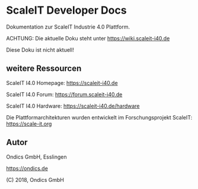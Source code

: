 # ScaleIT Developer Docs

Dokumentation zur ScaleIT Industrie 4.0 Plattform.

ACHTUNG: Die aktuelle Doku steht unter https://wiki.scaleit-i40.de

Diese Doku ist nicht aktuell!



## weitere Ressourcen

ScaleIT I4.0 Homepage: https://scaleit-i40.de

ScaleIT I4.0 Forum: https://forum.scaleit-i40.de

ScaleIT I4.0 Hardware: https://scaleit-i40.de/hardware

Die Plattformarchitekturen wurden entwickelt im Forschungsprojekt ScaleIT: https://scale-it.org

## Autor

Ondics GmbH, Esslingen

https://ondics.de

(C) 2018, Ondics GmbH
